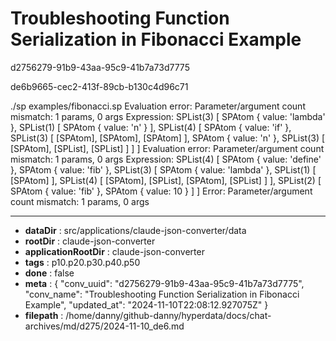 # Troubleshooting Function Serialization in Fibonacci Example

d2756279-91b9-43aa-95c9-41b7a73d7775

de6b9665-cec2-413f-89cb-b130c4d96c71

./sp examples/fibonacci.sp
Evaluation error: Parameter/argument count mismatch: 1 params, 0 args
Expression: SPList(3) [
  SPAtom { value: 'lambda' },
  SPList(1) [ SPAtom { value: 'n' } ],
  SPList(4) [
    SPAtom { value: 'if' },
    SPList(3) [ [SPAtom], [SPAtom], [SPAtom] ],
    SPAtom { value: 'n' },
    SPList(3) [ [SPAtom], [SPList], [SPList] ]
  ]
]
Evaluation error: Parameter/argument count mismatch: 1 params, 0 args
Expression: SPList(4) [
  SPAtom { value: 'define' },
  SPAtom { value: 'fib' },
  SPList(3) [
    SPAtom { value: 'lambda' },
    SPList(1) [ [SPAtom] ],
    SPList(4) [ [SPAtom], [SPList], [SPAtom], [SPList] ]
  ],
  SPList(2) [ SPAtom { value: 'fib' }, SPAtom { value: 10 } ]
]
Error: Parameter/argument count mismatch: 1 params, 0 args

---

* **dataDir** : src/applications/claude-json-converter/data
* **rootDir** : claude-json-converter
* **applicationRootDir** : claude-json-converter
* **tags** : p10.p20.p30.p40.p50
* **done** : false
* **meta** : {
  "conv_uuid": "d2756279-91b9-43aa-95c9-41b7a73d7775",
  "conv_name": "Troubleshooting Function Serialization in Fibonacci Example",
  "updated_at": "2024-11-10T22:08:12.927075Z"
}
* **filepath** : /home/danny/github-danny/hyperdata/docs/chat-archives/md/d275/2024-11-10_de6.md